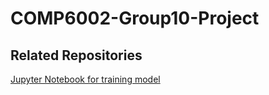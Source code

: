 # COMP6002-Group10-Project

## Related Repositories
[Jupyter Notebook for training model](https://github.com/Frosk-Kristian/COMP6002-Group10-Models)

